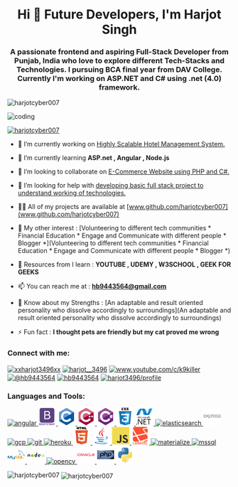<h1 align="center">Hi 👋 Future Developers, I'm Harjot Singh</h1>
<h3 align="center">A passionate frontend and aspiring Full-Stack Developer from Punjab, India who love to explore different Tech-Stacks and Technologies. I pursuing BCA final year from DAV College. Currently I'm working on ASP.NET and C# using .net (4.0) framework.</h3>

<p align="left"> <img src="https://komarev.com/ghpvc/?username=harjotcyber007&label=Profile%20views&color=0e75b6&style=flat" alt="harjotcyber007" /> </p>

<img aligh="right" alt="coding" width="400" src="https://dribbble.com/shots/15526868-Office-dude?utm_source=Clipboard_Shot&utm_campaign=dinosandteacups&utm_content=Office%20dude&utm_medium=Social_Share&utm_source=Clipboard_Shot&utm_campaign=dinosandteacups&utm_content=Office%20dude&utm_medium=Social_Share">

<p align="left"> <a href="https://github.com/ryo-ma/github-profile-trophy"><img src="https://github-profile-trophy.vercel.app/?username=harjotcyber007" alt="harjotcyber007" /></a> </p>

- 🔭 I’m currently working on [Highly Scalable Hotel Management System.](https://www.linkedin.com/.in/xxharjot3496xx)

- 🌱 I’m currently learning **ASP.net , Angular , Node.js**

- 👯 I’m looking to collaborate on [E-Commerce Website using PHP and C#.](https://www.linkedin.com/.in/xxharjot3496xx)

- 🤝 I’m looking for help with [developing basic full stack project to understand working of technologies.](https://www.linkedin.com/.in/xxharjot3496xx)

- 👨‍💻 All of my projects are available at [www.github.com/harjotcyber007](www.github.com/harjotcyber007)

- 📝 My other interest : [Volunteering to different tech communities * Financial Education * Engage and Communicate with different people * Blogger *](Volunteering to different tech communities * Financial Education * Engage and Communicate with different people * Blogger *)

- 💬 Resources from I learn : **YOUTUBE , UDEMY , W3SCHOOL , GEEK FOR GEEKS**

- 📫 You can reach me at : **hb9443564@gmail.com**

- 📄 Know about my Strengths : [An adaptable and result oriented personality who dissolve accordingly to surroundings](An adaptable and result oriented personality who dissolve accordingly to surroundings)

- ⚡ Fun fact : **I thought pets are friendly but my cat proved me wrong**

<h3 align="left">Connect with me:</h3>
<p align="left">
<a href="https://linkedin.com/in/xxharjot3496xx" target="blank"><img align="center" src="https://raw.githubusercontent.com/rahuldkjain/github-profile-readme-generator/master/src/images/icons/Social/linked-in-alt.svg" alt="xxharjot3496xx" height="30" width="40" /></a>
<a href="https://instagram.com/harjot__3496" target="blank"><img align="center" src="https://raw.githubusercontent.com/rahuldkjain/github-profile-readme-generator/master/src/images/icons/Social/instagram.svg" alt="harjot__3496" height="30" width="40" /></a>
<a href="https://www.youtube.com/c/www.youtube.com/c/k9killer" target="blank"><img align="center" src="https://raw.githubusercontent.com/rahuldkjain/github-profile-readme-generator/master/src/images/icons/Social/youtube.svg" alt="www.youtube.com/c/k9killer" height="30" width="40" /></a>
<a href="https://www.hackerrank.com/@hb9443564" target="blank"><img align="center" src="https://raw.githubusercontent.com/rahuldkjain/github-profile-readme-generator/master/src/images/icons/Social/hackerrank.svg" alt="@hb9443564" height="30" width="40" /></a>
<a href="https://www.leetcode.com/hb9443564" target="blank"><img align="center" src="https://raw.githubusercontent.com/rahuldkjain/github-profile-readme-generator/master/src/images/icons/Social/leet-code.svg" alt="hb9443564" height="30" width="40" /></a>
<a href="https://auth.geeksforgeeks.org/user/harjot3496/profile" target="blank"><img align="center" src="https://raw.githubusercontent.com/rahuldkjain/github-profile-readme-generator/master/src/images/icons/Social/geeks-for-geeks.svg" alt="harjot3496/profile" height="30" width="40" /></a>
</p>

<h3 align="left">Languages and Tools:</h3>
<p align="left"> <a href="https://angular.io" target="_blank"> <img src="https://angular.io/assets/images/logos/angular/angular.svg" alt="angular" width="40" height="40"/> </a> <a href="https://getbootstrap.com" target="_blank"> <img src="https://raw.githubusercontent.com/devicons/devicon/master/icons/bootstrap/bootstrap-plain-wordmark.svg" alt="bootstrap" width="40" height="40"/> </a> <a href="https://www.cprogramming.com/" target="_blank"> <img src="https://raw.githubusercontent.com/devicons/devicon/master/icons/c/c-original.svg" alt="c" width="40" height="40"/> </a> <a href="https://www.w3schools.com/cpp/" target="_blank"> <img src="https://raw.githubusercontent.com/devicons/devicon/master/icons/cplusplus/cplusplus-original.svg" alt="cplusplus" width="40" height="40"/> </a> <a href="https://www.w3schools.com/cs/" target="_blank"> <img src="https://raw.githubusercontent.com/devicons/devicon/master/icons/csharp/csharp-original.svg" alt="csharp" width="40" height="40"/> </a> <a href="https://www.w3schools.com/css/" target="_blank"> <img src="https://raw.githubusercontent.com/devicons/devicon/master/icons/css3/css3-original-wordmark.svg" alt="css3" width="40" height="40"/> </a> <a href="https://dotnet.microsoft.com/" target="_blank"> <img src="https://raw.githubusercontent.com/devicons/devicon/master/icons/dot-net/dot-net-original-wordmark.svg" alt="dotnet" width="40" height="40"/> </a> <a href="https://www.elastic.co" target="_blank"> <img src="https://www.vectorlogo.zone/logos/elastic/elastic-icon.svg" alt="elasticsearch" width="40" height="40"/> </a> <a href="https://expressjs.com" target="_blank"> <img src="https://raw.githubusercontent.com/devicons/devicon/master/icons/express/express-original-wordmark.svg" alt="express" width="40" height="40"/> </a> <a href="https://cloud.google.com" target="_blank"> <img src="https://www.vectorlogo.zone/logos/google_cloud/google_cloud-icon.svg" alt="gcp" width="40" height="40"/> </a> <a href="https://git-scm.com/" target="_blank"> <img src="https://www.vectorlogo.zone/logos/git-scm/git-scm-icon.svg" alt="git" width="40" height="40"/> </a> <a href="https://heroku.com" target="_blank"> <img src="https://www.vectorlogo.zone/logos/heroku/heroku-icon.svg" alt="heroku" width="40" height="40"/> </a> <a href="https://www.w3.org/html/" target="_blank"> <img src="https://raw.githubusercontent.com/devicons/devicon/master/icons/html5/html5-original-wordmark.svg" alt="html5" width="40" height="40"/> </a> <a href="https://www.java.com" target="_blank"> <img src="https://raw.githubusercontent.com/devicons/devicon/master/icons/java/java-original.svg" alt="java" width="40" height="40"/> </a> <a href="https://developer.mozilla.org/en-US/docs/Web/JavaScript" target="_blank"> <img src="https://raw.githubusercontent.com/devicons/devicon/master/icons/javascript/javascript-original.svg" alt="javascript" width="40" height="40"/> </a> <a href="https://laravel.com/" target="_blank"> <img src="https://raw.githubusercontent.com/devicons/devicon/master/icons/laravel/laravel-plain-wordmark.svg" alt="laravel" width="40" height="40"/> </a> <a href="https://materializecss.com/" target="_blank"> <img src="https://raw.githubusercontent.com/prplx/svg-logos/5585531d45d294869c4eaab4d7cf2e9c167710a9/svg/materialize.svg" alt="materialize" width="40" height="40"/> </a> <a href="https://www.microsoft.com/en-us/sql-server" target="_blank"> <img src="https://www.svgrepo.com/show/303229/microsoft-sql-server-logo.svg" alt="mssql" width="40" height="40"/> </a> <a href="https://www.mysql.com/" target="_blank"> <img src="https://raw.githubusercontent.com/devicons/devicon/master/icons/mysql/mysql-original-wordmark.svg" alt="mysql" width="40" height="40"/> </a> <a href="https://nodejs.org" target="_blank"> <img src="https://raw.githubusercontent.com/devicons/devicon/master/icons/nodejs/nodejs-original-wordmark.svg" alt="nodejs" width="40" height="40"/> </a> <a href="https://opencv.org/" target="_blank"> <img src="https://www.vectorlogo.zone/logos/opencv/opencv-icon.svg" alt="opencv" width="40" height="40"/> </a> <a href="https://www.oracle.com/" target="_blank"> <img src="https://raw.githubusercontent.com/devicons/devicon/master/icons/oracle/oracle-original.svg" alt="oracle" width="40" height="40"/> </a> <a href="https://www.php.net" target="_blank"> <img src="https://raw.githubusercontent.com/devicons/devicon/master/icons/php/php-original.svg" alt="php" width="40" height="40"/> </a> <a href="https://www.python.org" target="_blank"> <img src="https://raw.githubusercontent.com/devicons/devicon/master/icons/python/python-original.svg" alt="python" width="40" height="40"/> </a> </p>

<p><img align="left" src="https://github-readme-stats.vercel.app/api/top-langs?username=harjotcyber007&show_icons=true&locale=en&layout=compact" alt="harjotcyber007" /></p>

<p>&nbsp;<img align="center" src="https://github-readme-stats.vercel.app/api?username=harjotcyber007&show_icons=true&locale=en" alt="harjotcyber007" /></p>
